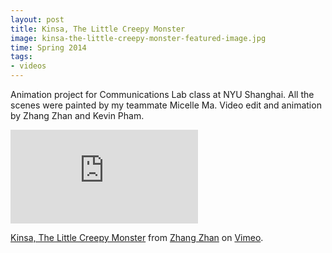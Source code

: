 ```yaml
---
layout: post
title: Kinsa, The Little Creepy Monster
image: kinsa-the-little-creepy-monster-featured-image.jpg
time: Spring 2014
tags:
- videos
---
```


Animation project for Communications Lab class at NYU Shanghai. All the scenes were painted by my teammate Micelle Ma. Video edit and animation by Zhang Zhan and Kevin Pham.

<iframe src="https://player.vimeo.com/video/191445154" frameborder="0" webkitallowfullscreen mozallowfullscreen allowfullscreen></iframe>
<p><a href="https://vimeo.com/191445154">Kinsa, The Little Creepy Monster</a> from <a href="https://vimeo.com/user36907083">Zhang Zhan</a> on <a href="https://vimeo.com">Vimeo</a>.</p>